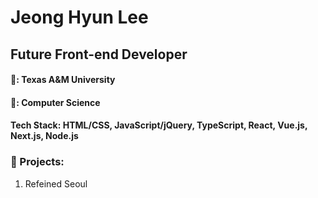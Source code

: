 # Jeong Hyun Lee

## Future Front-end Developer

#### 🏫: Texas A&M University
#### 📖: Computer Science
#### Tech Stack: HTML/CSS, JavaScript/jQuery, TypeScript, React, Vue.js, Next.js, Node.js

### 🚀 Projects:
1. Refeined Seoul



<!--
**JunLee8108/JunLee8108** is a ✨ _special_ ✨ repository because its `README.md` (this file) appears on your GitHub profile.

Here are some ideas to get you started:

- 🔭 I’m currently working on ...
- 🌱 I’m currently learning ...
- 👯 I’m looking to collaborate on ...
- 🤔 I’m looking for help with ...
- 💬 Ask me about ...
- 📫 How to reach me: ...
- 😄 Pronouns: ...
- ⚡ Fun fact: ...
-->
